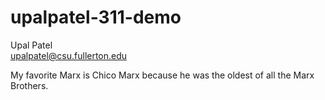 # upalpatel-311-demo<br/>
Upal Patel<br/>
upalpatel@csu.fullerton.edu

My favorite Marx is Chico Marx because he was the oldest of all the Marx Brothers.
